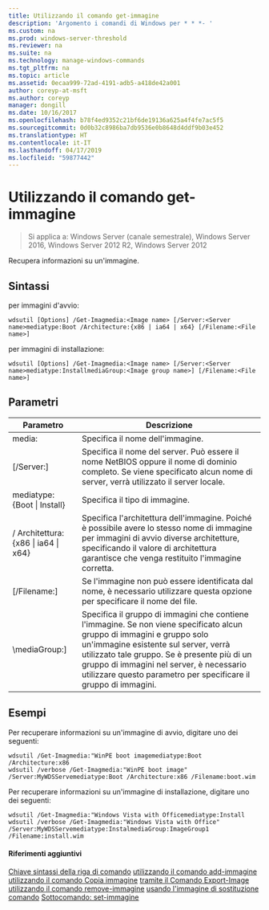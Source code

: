 ```yaml
---
title: Utilizzando il comando get-immagine
description: 'Argomento i comandi di Windows per * * *- '
ms.custom: na
ms.prod: windows-server-threshold
ms.reviewer: na
ms.suite: na
ms.technology: manage-windows-commands
ms.tgt_pltfrm: na
ms.topic: article
ms.assetid: 0ecaa999-72ad-4191-adb5-a418de42a001
author: coreyp-at-msft
ms.author: coreyp
manager: dongill
ms.date: 10/16/2017
ms.openlocfilehash: b78f4ed9352c21bf6de19136a625a4f4fe7ac5f5
ms.sourcegitcommit: 0d0b32c8986ba7db9536e0b8648d4ddf9b03e452
ms.translationtype: HT
ms.contentlocale: it-IT
ms.lasthandoff: 04/17/2019
ms.locfileid: "59877442"
---
```

# <a name="using-the-get-image-command"></a>Utilizzando il comando get-immagine

>Si applica a: Windows Server (canale semestrale), Windows Server 2016, Windows Server 2012 R2, Windows Server 2012

Recupera informazioni su un'immagine.
## <a name="syntax"></a>Sintassi
per immagini d'avvio:
```
wdsutil [Options] /Get-Imagmedia:<Image name> [/Server:<Server name>mediatype:Boot /Architecture:{x86 | ia64 | x64} [/Filename:<File name>]
```
per immagini di installazione:
```
wdsutil [Options] /Get-Imagmedia:<Image name> [/Server:<Server name>mediatype:InstallmediaGroup:<Image group name>] [/Filename:<File name>]
```
## <a name="parameters"></a>Parametri
|Parametro|Descrizione|
|-------|--------|
media:<Image name>|Specifica il nome dell'immagine.|
|[/Server:<Server name>]|Specifica il nome del server. Può essere il nome NetBIOS oppure il nome di dominio completo. Se viene specificato alcun nome di server, verrà utilizzato il server locale.|
mediatype:{Boot &#124; Install}|Specifica il tipo di immagine.|
|/ Architettura: {x86 &#124; ia64 &#124; x64}|Specifica l'architettura dell'immagine. Poiché è possibile avere lo stesso nome di immagine per immagini di avvio diverse architetture, specificando il valore di architettura garantisce che venga restituito l'immagine corretta.|
|[/Filename:<File name>]|Se l'immagine non può essere identificata dal nome, è necessario utilizzare questa opzione per specificare il nome del file.|
|\mediaGroup:<Image group name>]|Specifica il gruppo di immagini che contiene l'immagine. Se non viene specificato alcun gruppo di immagini e gruppo solo un'immagine esistente sul server, verrà utilizzato tale gruppo. Se è presente più di un gruppo di immagini nel server, è necessario utilizzare questo parametro per specificare il gruppo di immagini.|
## <a name="BKMK_examples"></a>Esempi
Per recuperare informazioni su un'immagine di avvio, digitare uno dei seguenti:
```
wdsutil /Get-Imagmedia:"WinPE boot imagemediatype:Boot /Architecture:x86
wdsutil /verbose /Get-Imagmedia:"WinPE boot image" /Server:MyWDSServemediatype:Boot /Architecture:x86 /Filename:boot.wim
```
Per recuperare informazioni su un'immagine di installazione, digitare uno dei seguenti:
```
wdsutil /Get-Imagmedia:"Windows Vista with Officemediatype:Install
wdsutil /verbose /Get-Imagmedia:"Windows Vista with Office" /Server:MyWDSServemediatype:InstalmediaGroup:ImageGroup1 /Filename:install.wim
```
#### <a name="additional-references"></a>Riferimenti aggiuntivi
[Chiave sintassi della riga di comando](command-line-syntax-key.md)
[utilizzando il comando add-immagine](using-the-add-image-command.md)
[utilizzando il comando Copia immagine](using-the-copy-image-command.md)
[tramite il Comando Export-Image](using-the-export-image-command.md)
[utilizzando il comando remove-immagine](using-the-remove-image-command.md)
[usando l'immagine di sostituzione comando](using-the-replace-image-command.md) 
 [Sottocomando: set-immagine](subcommand-set-image.md)
